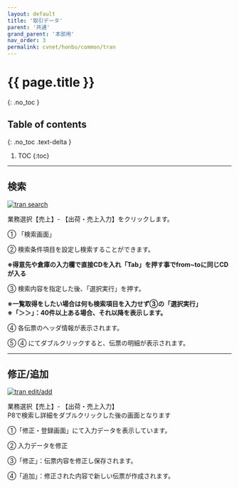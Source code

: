 ```yaml
---
layout: default
title: '取引データ'
parent: '共通'
grand_parent: '本部用'
nav_order: 3
permalink: cvnet/honbu/common/tran
---
```


# {{ page.title }}
{: .no_toc }

## Table of contents
{: .no_toc .text-delta }

1. TOC
{:toc}

---

## 検索

<a href="/docs/1-HONBU/img/01-common/tran-search.PNG" target="_blank">
<img src="/docs/1-HONBU/img/01-common/tran-search.PNG" alt="tran search">
</a>

業務選択【売上】- 【出荷・売上入力】をクリックします。

① 「検索画面」

② 検索条件項目を設定し検索することができます。

**※得意先や倉庫の入力欄で直接CDを入れ「Tab」を押す事でfrom~toに同じCDが入る**

③ 検索内容を指定した後、「選択実行」を押す。

**※一覧取得をしたい場合は何も検索項目を入力せず③の「選択実行」** <br>
**※「＞＞」：40件以上ある場合、それ以降を表示します。**

④ 各伝票のヘッダ情報が表示されます。

⑤ ④ にてダブルクリックすると、伝票の明細が表示されます。


---

## 修正/追加

<a href="/docs/1-HONBU/img/01-common/tran-editAdd.PNG" target="_blank">
<img src="/docs/1-HONBU/img/01-common/tran-editAdd.PNG" alt="tran edit/add">
</a>

業務選択【売上】- 【出荷・売上入力】<br>
P8で検索し詳細をダブルクリックした後の画面となります

①「修正・登録画面」にて入力データを表示しています。

② 入力データを修正

③「修正」：伝票内容を修正し保存されます。

④「追加」：修正された内容で新しい伝票が作成されます。